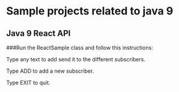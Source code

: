 # Sample projects related to java 9

## Java 9 React API 

###Run the ReactSample class and follow this instructions:

Type any text to add send it to the different subscribers.

Type ADD to add a new subscriber.

Type EXIT to quit.

